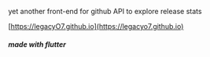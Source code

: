 yet another front-end for github API to explore release stats

[https://legacyO7.github.io](https://legacyo7.github.io)

##### made with flutter


